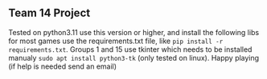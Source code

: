 ## Team 14 Project
Tested on python3.11 use this version or higher, and install the following libs
 for most games use the requirements.txt file, like `pip install -r requirements.txt`.
Groups 1 and 15 use tkinter which needs to be installed manualy `sudo apt install python3-tk` (only tested on linux).
Happy playing (if help is needed send an email)
